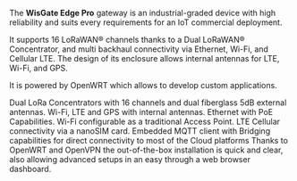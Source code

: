 <FeatureDescription>

The **WisGate Edge Pro** gateway is an industrial-graded device with high reliability and suits every requirements for an IoT commercial deployment.

It supports 16 LoRaWAN® channels thanks to a Dual LoRaWAN® Concentrator, and multi backhaul connectivity via Ethernet, Wi-Fi, and Cellular LTE. The design of its enclosure allows internal antennas for LTE, Wi-Fi, and GPS.

It is powered by OpenWRT which allows to develop custom applications.

</FeatureDescription>

<FeatureList>

<Feature title="Connectivity" image="wifi-bluetooth">
  Dual LoRa Concentrators with 16 channels and dual fiberglass 5dB external antennas. Wi-Fi, LTE and GPS with internal antennas. Ethernet with PoE Capabilities.
</Feature>

<Feature title="Wi-Fi Access Point" image="wifi">
  Wi-Fi configurable as a traditional Access Point.
</Feature>

<Feature title="Cellular Connectivity" image="cellular">
  LTE Cellular connectivity via a nanoSIM card.
</Feature>

<Feature title="Network Server and MQTT integration" image="communication">
  Embedded MQTT client with Bridging capabilities for direct connectivity to most of the Cloud platforms
</Feature>

<Feature title="Easy and fast configuration" image="configurability">
  Thanks to OpenWRT and OpenVPN the out-of-the-box installation is quick and clear, also allowing advanced setups in an easy through a web browser dashboard.
</Feature>

</FeatureList>
